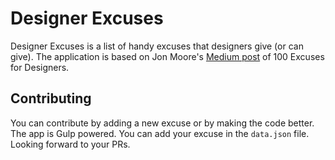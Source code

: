# Designer Excuses
Designer Excuses is a list of handy excuses that designers give (or can give). The application is based on Jon Moore's [Medium post](https://medium.com/ux-power-tools/100-excuses-for-designers-517344cdd910#.l6jl2kiw8) of 100 Excuses for Designers.

## Contributing
You can contribute by adding a new excuse or by making the code better. The app is Gulp powered. You can add your excuse in the `data.json` file. Looking forward to your PRs.

